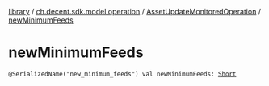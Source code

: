 [library](../../index.md) / [ch.decent.sdk.model.operation](../index.md) / [AssetUpdateMonitoredOperation](index.md) / [newMinimumFeeds](./new-minimum-feeds.md)

# newMinimumFeeds

`@SerializedName("new_minimum_feeds") val newMinimumFeeds: `[`Short`](https://kotlinlang.org/api/latest/jvm/stdlib/kotlin/-short/index.html)